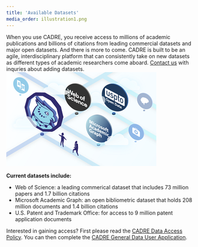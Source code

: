 ```yaml
---
title: 'Available Datasets'
media_order: illustration1.png
---
```


When you use CADRE, you receive access to millions of academic publications and billions of citations from leading commercial datasets and major open datasets. And there is more to come. CADRE is built to be an agile, interdisciplinary platform that can consistently take on new datasets as different types of academic researchers come aboard. [Contact us](https://cadre.iu.edu/contact-us) with inquries about adding datasets.
![A map of three datasets that includes Web of Science, USPTO, and Microsoft Academic Graph](illustration1.png?classes=float-right)

**Current datasets include:**
* Web of Science: a leading commerical dataset that includes 73 million papers and 1.7 billion citations
* Microsoft Academic Graph: an open bibliometric dataset that holds 208 million documents and 1.4 billion citations
* U.S. Patent and Trademark Office: for access to 9 million patent application documents

Interested in gaining access? First please read the [CADRE Data Access Policy](https://cadre.iu.edu/resources/data-access-policy). You can then complete the [CADRE General Data User Application](https://iuni.iu.edu/resources/cadre/general-data-user).